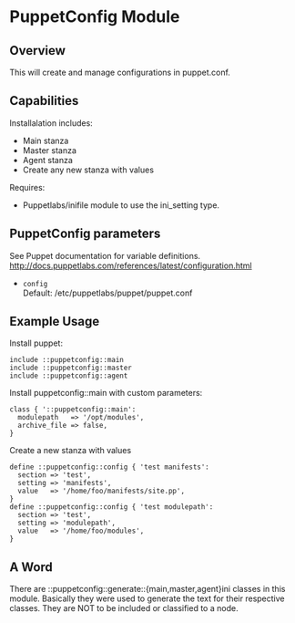 # PuppetConfig Module

## Overview

This will create and manage configurations in puppet.conf.

## Capabilities

Installalation includes:

- Main stanza
- Master stanza
- Agent stanza
- Create any new stanza with values

Requires:

- Puppetlabs/inifile module to use the ini_setting type.

## PuppetConfig parameters
See Puppet documentation for variable definitions.<br />
http://docs.puppetlabs.com/references/latest/configuration.html

* `config`<br />
Default: /etc/puppetlabs/puppet/puppet.conf

## Example Usage

Install puppet:

```puppet
include ::puppetconfig::main
include ::puppetconfig::master
include ::puppetconfig::agent
```

Install puppetconfig::main with custom parameters:

```puppet
class { '::puppetconfig::main':
  modulepath   => '/opt/modules',
  archive_file => false,
}
```

Create a new stanza with values

```puppet
define ::puppetconfig::config { 'test manifests':
  section => 'test',
  setting => 'manifests',
  value   => '/home/foo/manifests/site.pp',
}
define ::puppetconfig::config { 'test modulepath':
  section => 'test',
  setting => 'modulepath',
  value   => '/home/foo/modules',
}
```

## A Word
There are ::puppetconfig::generate::{main,master,agent}ini classes in this module.  Basically they were used to generate the text for their respective classes.  They are NOT to be included or classified to a node.
